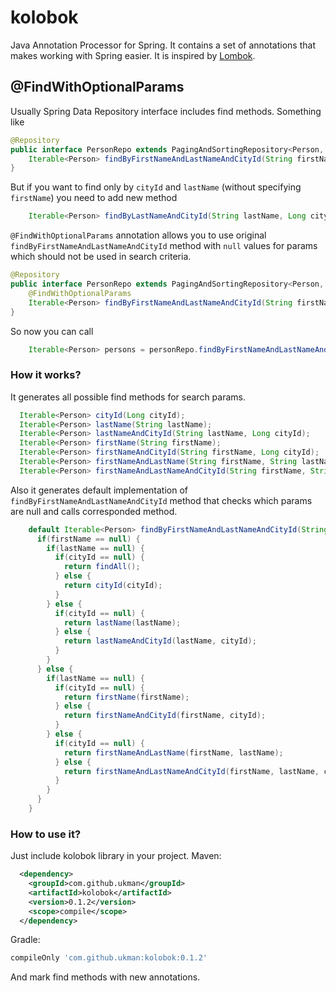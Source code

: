 # kolobok
Java Annotation Processor for Spring. It contains a set of annotations that makes working with Spring easier. It is inspired by [Lombok](https://projectlombok.org/).

## @FindWithOptionalParams
Usually Spring Data Repository interface includes find methods. Something like 
```java
@Repository
public interface PersonRepo extends PagingAndSortingRepository<Person, Long> {
    Iterable<Person> findByFirstNameAndLastNameAndCityId(String firstName, String lastName, Long cityId);
}
```
But if you want to find only by `cityId` and `lastName` (without specifying `firstName`) you need to add new method
```java
    Iterable<Person> findByLastNameAndCityId(String lastName, Long cityId);
```
`@FindWithOptionalParams` annotation allows you to use original `findByFirstNameAndLastNameAndCityId` method with `null` values for params which should not be used in search criteria.
```java
@Repository
public interface PersonRepo extends PagingAndSortingRepository<Person, Long> {
    @FindWithOptionalParams
    Iterable<Person> findByFirstNameAndLastNameAndCityId(String firstName, String lastName, Long cityId);
}
```
So now you can call 
```java
    Iterable<Person> persons = personRepo.findByFirstNameAndLastNameAndCityId(null, "Smith", 1L);
```
### How it works?
It generates all possible find methods for search params.
```java
  Iterable<Person> cityId(Long cityId);
  Iterable<Person> lastName(String lastName);
  Iterable<Person> lastNameAndCityId(String lastName, Long cityId);
  Iterable<Person> firstName(String firstName);
  Iterable<Person> firstNameAndCityId(String firstName, Long cityId);
  Iterable<Person> firstNameAndLastName(String firstName, String lastName);
  Iterable<Person> firstNameAndLastNameAndCityId(String firstName, String lastName, Long cityId);
```
Also it generates default implementation of `findByFirstNameAndLastNameAndCityId` method that checks which params are null and calls corresponded method. 
```java
    default Iterable<Person> findByFirstNameAndLastNameAndCityId(String firstName, String lastName, Long cityId) {
      if(firstName == null) {
        if(lastName == null) {
          if(cityId == null) {
            return findAll();
          } else {
            return cityId(cityId);
          }
        } else {
          if(cityId == null) {
            return lastName(lastName);
          } else {
            return lastNameAndCityId(lastName, cityId);
          }
        }
      } else {
        if(lastName == null) {
          if(cityId == null) {
            return firstName(firstName);
          } else {
            return firstNameAndCityId(firstName, cityId);
          }
        } else {
          if(cityId == null) {
            return firstNameAndLastName(firstName, lastName);
          } else {
            return firstNameAndLastNameAndCityId(firstName, lastName, cityId);
          }
        }
      }
    }

```
### How to use it?
Just include kolobok library in your project.
Maven:
```xml
  <dependency>
    <groupId>com.github.ukman</groupId>
    <artifactId>kolobok</artifactId>
    <version>0.1.2</version>
    <scope>compile</scope>  
  </dependency>
```
Gradle:
```gradle
compileOnly 'com.github.ukman:kolobok:0.1.2'
```
And mark find methods with new annotations.
